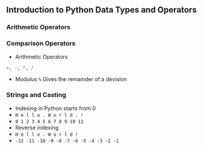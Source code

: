 ## Introduction to Python Data Types and Operators

### Arithmetic Operators

### Comparison Operators

- Arithmetic Operators

```python
+, -, *, /
```
- Modulus
```%``` Gives the remainder of a devision
  
### Strings and Casting

- Indexing in Python starts from 0
- ```H e l l o . W o r l d . !```
- ```0 1 2 3 4 5 6 7 8 9 10 11```
- Reverse indexing
- `H e l l o . W o r l d !`
- `-12 -11 -10 -9 -8 -7 -6 -5 -4 -3 -2 -1`